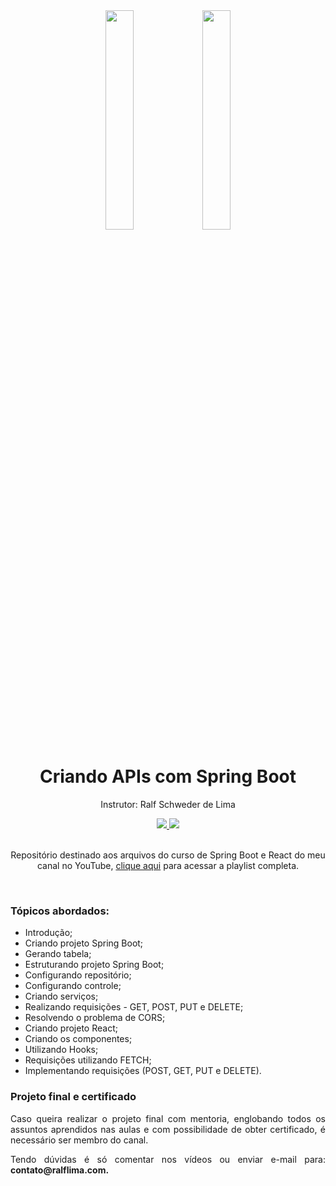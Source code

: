 <div align="center">
  <img src="https://github.com/ralflima/spring_boot_modulo2/blob/master/logos/spring.png" width="30%">
  <img src="https://github.com/ralflima/spring_boot_modulo2/blob/master/logos/react.png" width="30%">
  <h1 style="border-bottom:none">Criando APIs com Spring Boot</h1>
  <p>Instrutor: Ralf Schweder de Lima</p>
  
  <a href="https://www.youtube.com/channel/UCtT934GO9Y7hoFPR_vmV5zQ">
     <img src="https://img.shields.io/badge/YouTube-FF0000?style=for-the-badge&logo=youtube&logoColor=white">
  </a>
  
  <a href="https://www.linkedin.com/in/ralf-lima-3b93708a/">
     <img src="https://img.shields.io/badge/LinkedIn-0077B5?style=for-the-badge&logo=linkedin&logoColor=white">
  </a>
  
  <br>
  <br>
  <p>Repositório destinado aos arquivos do curso de Spring Boot e React do meu canal no YouTube, <a href="https://www.youtube.com/watch?v=o82GiIk9SX0&list=PLWXw8Gu52TRKouXUo3Abu33_ODPXZTz64">clique aqui</a> para acessar a playlist completa.</p>
  <br>
  <div align="justify">
  <h3>Tópicos abordados:</h3>
  
   + Introdução;
   + Criando projeto Spring Boot;
   + Gerando tabela;
   + Estruturando projeto Spring Boot;
   + Configurando repositório;
   + Configurando controle;
   + Criando serviços;
   + Realizando requisições - GET, POST, PUT e DELETE;
   + Resolvendo o problema de CORS;
   + Criando projeto React;
   + Criando os componentes;
   + Utilizando Hooks;
   + Requisições utilizando FETCH;
   + Implementando requisições (POST, GET, PUT e DELETE).

   <h3>Projeto final e certificado</h3>

   <p>Caso queira realizar o projeto final com mentoria, englobando todos os assuntos aprendidos nas aulas e com possibilidade de obter certificado, é necessário ser membro do canal.</p>

   <p>Tendo dúvidas é só comentar nos vídeos ou enviar e-mail para: <b>contato@ralflima.com<b>.</p>
  </div>
</div>
